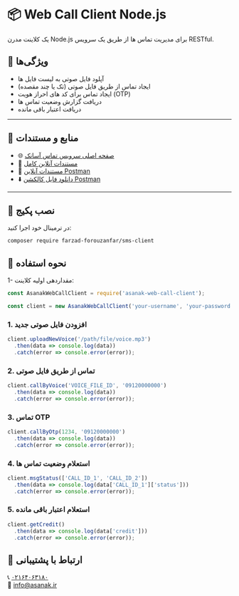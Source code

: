 # 📦 Web Call Client Node.js

یک کلاینت مدرن Node.js برای مدیریت تماس ها از طریق یک سرویس RESTful.

## 📌 ویژگی‌ها

- آپلود فایل صوتی به لیست فایل ها
- ایجاد تماس از طریق فایل صوتی (تک یا چند مقصده)
- ایجاد تماس برای کد های احراز هویت (OTP)
- دریافت گزارش وضعیت تماس ها
- دریافت اعتبار باقی مانده

---

## 📄 منابع و مستندات

- 🌐 [صفحه اصلی سرویس تماس آسا‌نک](https://callapi.asanak.com/)
- 🧾 [مستندات آنلاین کامل](https://callapi.asanak.com/docs/v1)
- 🚀 [مستندات آنلاین Postman](https://documenter.getpostman.com/view/21876448/2sB2qcDM5m)
- ⬇️ [دانلود فایل کالکشن Postman](https://callapi.asanak.com/docs/v1/Asanak_Call_API_Service.postman_collection.json)

---

## 🔧 نصب پکیج

در ترمینال خود اجرا کنید:

```bash
composer require farzad-forouzanfar/sms-client
```

## 🧪 نحوه استفاده

1- مقداردهی اولیه کلاینت:

```javascript
const AsanakWebCallClient = require('asanak-web-call-client');

const client = new AsanakWebCallClient('your-username', 'your-password');

```

### 1. افزودن فایل صوتی جدید
```javascript
client.uploadNewVoice('/path/file/voice.mp3')
  .then(data => console.log(data))
  .catch(error => console.error(error));
```

### 2. تماس از طریق فایل صوتی
```javascript
client.callByVoice('VOICE_FILE_ID', '09120000000')
  .then(data => console.log(data))
  .catch(error => console.error(error));
```

### 3. تماس OTP
```javascript
client.callByOtp(1234, '09120000000')
  .then(data => console.log(data))
  .catch(error => console.error(error));
```

### 4. استعلام وضعیت تماس ها
```javascript
client.msgStatus(['CALL_ID_1', 'CALL_ID_2'])
  .then(data => console.log(data['CALL_ID_1']['status']))
  .catch(error => console.error(error));
```

### 5. استعلام اعتبار باقی مانده
```javascript
client.getCredit()
  .then(data => console.log(data['credit']))
  .catch(error => console.error(error));
```   


## 📮 ارتباط با پشتیبانی
📞 <a target="_blank" href="https://asanak.com/call_to_asanak">۰۲١۶۴۰۶۳۱۸۰</a>
<br>
📨 <a href="mailto:info@asanak.ir">info@asanak.ir</a>
